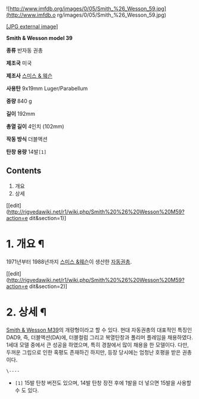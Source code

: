 ![http://www.imfdb.org/images/0/05/Smith_%26_Wesson_59.jpg](http://www.imfdb.o
rg/images/0/05/Smith_%26_Wesson_59.jpg)

[[JPG external
image]](http://www.imfdb.org/images/0/05/Smith_%26_Wesson_59.jpg)

**Smith & Wesson model 39**

**종류**
반자동 권총

**제조국**
미국

**제조사**
[스미스 & 웨슨](%EC%8A%A4%EB%AF%B8%EC%8A%A4%20%26%20%EC%9B%A8%EC%8A%A8.md)

**사용탄**
9x19mm Luger/Parabellum

**중량**
840 g

**길이**
192mm

**총열 길이**
4인치 (102mm)

**작동 방식**
더블액션

**탄창 용량**
14발`[1]`

## Contents

    

1. 개요 
2. 상세 

[[edit](http://rigvedawiki.net/r1/wiki.php/Smith%20%26%20Wesson%20M59?action=e
dit&section=1)]

# 1. 개요 ¶

1971년부터 1988년까지 [스미스 &웨슨](%EC%8A%A4%EB%AF%B8%EC%8A%A4%20%26%20%EC%9B%A8%EC%8A%A8.md)이 생산한
[자동권총](%EC%9E%90%EB%8F%99%EA%B6%8C%EC%B4%9D.md).

  

[[edit](http://rigvedawiki.net/r1/wiki.php/Smith%20%26%20Wesson%20M59?action=e
dit&section=2)]

# 2. 상세 ¶

[Smith & Wesson M39](Smith%20%26%20Wesson%20M39.md)의 개량형이라고 할 수 있다. 현대
자동권총의 대표적인 특징인 DAD9, 즉, 더블액션(DA)에, 더블컬럼 그리고 복열탄창과 폴리머 플레임을 채용하였다. 1세대 모델 중에서 큰
성공을 하였으며, 특히 경찰에서 많이 채용을 한 모델이다. 다만, 두꺼운 그립으로 인한 혹평도 존재하긴 하지만, 등장 당시에는 엄청난 호평을
받은 권총이다.

  
  

`\----`

  * `[1]` 15발 탄창 버전도 있으며, 14발 탄창 장전 후에 1발을 더 넣으면 15발을 사용할 수 도 있다.

